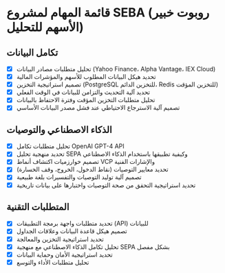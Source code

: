 # قائمة المهام لمشروع SEBA (روبوت خبير الأسهم للتحليل)

## تكامل البيانات
- [x] تحليل متطلبات مصادر البيانات (Yahoo Finance، Alpha Vantage، IEX Cloud)
- [x] تحديد هيكل البيانات المطلوب للأسهم والمؤشرات المالية
- [x] تصميم استراتيجية التخزين (PostgreSQL للتخزين الدائم، Redis للتخزين المؤقت)
- [x] تحديد آلية التحديث والتزامن للبيانات في الوقت الفعلي
- [x] تحليل متطلبات التخزين المؤقت وفترة الاحتفاظ بالبيانات
- [x] تصميم آلية الاسترجاع الاحتياطي عند فشل مصدر البيانات الأساسي

## الذكاء الاصطناعي والتوصيات
- [x] تحليل متطلبات تكامل OpenAI GPT-4 API
- [x] تحديد منهجية تحليل SEPA وكيفية تطبيقها باستخدام الذكاء الاصطناعي
- [x] تصميم خوارزميات اكتشاف أنماط VCP والإشارات الفنية
- [x] تحديد معايير التوصيات (نقاط الدخول، الخروج، وقف الخسارة)
- [x] تصميم آلية توليد التوصيات والتفسيرات بلغة طبيعية
- [x] تحديد استراتيجية التحقق من صحة التوصيات واختبارها على بيانات تاريخية

## المتطلبات التقنية
- [x] تحديد متطلبات واجهة برمجة التطبيقات (API) للبيانات
- [x] تصميم هيكل قاعدة البيانات وعلاقات الجداول
- [x] تحديد استراتيجية التخزين والمعالجة
- [x] تحليل تكامل الذكاء الاصطناعي مع منهجية SEPA بشكل مفصل
- [x] تحديد استراتيجية الأمان وحماية البيانات
- [x] تحليل متطلبات الأداء والتوسع
